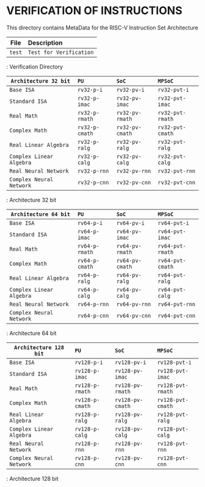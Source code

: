 # VERIFICATION OF INSTRUCTIONS

This directory contains MetaData for the RISC-V Instruction Set Architecture

| File                           | Description                             |
|--------------------------------|:----------------------------------------|
| `test`                         | `Test for Verification`                 |

: Verification Directory

| `Architecture 32 bit`    | `PU`            | `SoC`            | `MPSoC`           |
|--------------------------|:----------------|:-----------------|:------------------|
| `Base ISA`               | `rv32-p-i`      | `rv32-pv-i`      | `rv32-pvt-i`      |
| `Standard ISA`           | `rv32-p-imac`   | `rv32-pv-imac`   | `rv32-pvt-imac`   |
| `Real Math`              | `rv32-p-rmath`  | `rv32-pv-rmath`  | `rv32-pvt-rmath`  |
| `Complex Math`           | `rv32-p-cmath`  | `rv32-pv-cmath`  | `rv32-pvt-cmath`  |
| `Real Linear Algebra`    | `rv32-p-ralg`   | `rv32-pv-ralg`   | `rv32-pvt-ralg`   |
| `Complex Linear Algebra` | `rv32-p-calg`   | `rv32-pv-calg`   | `rv32-pvt-calg`   |
| `Real Neural Network`    | `rv32-p-rnn`    | `rv32-pv-rnn`    | `rv32-pvt-rnn`    |
| `Complex Neural Network` | `rv32-p-cnn`    | `rv32-pv-cnn`    | `rv32-pvt-cnn`    |

: Architecture 32 bit

| `Architecture 64 bit`    | `PU`            | `SoC`            | `MPSoC`           |
|--------------------------|:----------------|:-----------------|:------------------|
| `Base ISA`               | `rv64-p-i`      | `rv64-pv-i`      | `rv64-pvt-i`      |
| `Standard ISA`           | `rv64-p-imac`   | `rv64-pv-imac`   | `rv64-pvt-imac`   |
| `Real Math`              | `rv64-p-rmath`  | `rv64-pv-rmath`  | `rv64-pvt-rmath`  |
| `Complex Math`           | `rv64-p-cmath`  | `rv64-pv-cmath`  | `rv64-pvt-cmath`  |
| `Real Linear Algebra`    | `rv64-p-ralg`   | `rv64-pv-ralg`   | `rv64-pvt-ralg`   |
| `Complex Linear Algebra` | `rv64-p-calg`   | `rv64-pv-calg`   | `rv64-pvt-calg`   |
| `Real Neural Network`    | `rv64-p-rnn`    | `rv64-pv-rnn`    | `rv64-pvt-rnn`    |
| `Complex Neural Network` | `rv64-p-cnn`    | `rv64-pv-cnn`    | `rv64-pvt-cnn`    |

: Architecture 64 bit

| `Architecture 128 bit`   | `PU`            | `SoC`            | `MPSoC`           |
|--------------------------|:----------------|:-----------------|:------------------|
| `Base ISA`               | `rv128-p-i`     | `rv128-pv-i`     | `rv128-pvt-i`     |
| `Standard ISA`           | `rv128-p-imac`  | `rv128-pv-imac`  | `rv128-pvt-imac`  |
| `Real Math`              | `rv128-p-rmath` | `rv128-pv-rmath` | `rv128-pvt-rmath` |
| `Complex Math`           | `rv128-p-cmath` | `rv128-pv-cmath` | `rv128-pvt-cmath` |
| `Real Linear Algebra`    | `rv128-p-ralg`  | `rv128-pv-ralg`  | `rv128-pvt-ralg`  |
| `Complex Linear Algebra` | `rv128-p-calg`  | `rv128-pv-calg`  | `rv128-pvt-calg`  |
| `Real Neural Network`    | `rv128-p-rnn`   | `rv128-pv-rnn`   | `rv128-pvt-rnn`   |
| `Complex Neural Network` | `rv128-p-cnn`   | `rv128-pv-cnn`   | `rv128-pvt-cnn`   |

: Architecture 128 bit
